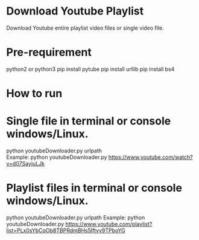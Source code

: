 # Download Youtube Playlist
Download Youtube entire playlist video files or single video file.

# Pre-requirement 
python2 or python3
pip install pytube
pip install urllib
pip install bs4


# How to run

# Single file in terminal or console windows/Linux.
python youtubeDownloader.py urlpath    
Example: python youtubeDownloader.py https://www.youtube.com/watch?v=d07SayjuLJk 
    
# Playlist files in terminal or console windows/Linux.
python youtubeDownloader.py urlpath
Example: python youtubeDownloader.py https://www.youtube.com/playlist?list=PLx0sYbCqOb8TBPRdmBHs5Iftvv9TPboYG

